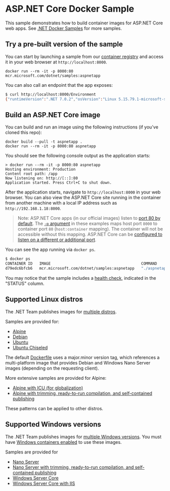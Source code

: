 # ASP.NET Core Docker Sample

This sample demonstrates how to build container images for ASP.NET Core web apps. See [.NET Docker Samples](../README.md) for more samples.

## Try a pre-built version of the sample

You can start by launching a sample from our [container registry](https://mcr.microsoft.com/) and access it in your web browser at `http://localhost:8000`.

```console
docker run --rm -it -p 8000:80 mcr.microsoft.com/dotnet/samples:aspnetapp
```

You can also call an endpoint that the app exposes:

```bash
$ curl http://localhost:8000/Environment
{"runtimeVersion":".NET 7.0.2","osVersion":"Linux 5.15.79.1-microsoft-standard-WSL2 #1 SMP Wed Nov 23 01:01:46 UTC 2022","osArchitecture":"X64","user":"root","processorCount":16,"totalAvailableMemoryBytes":67430023168,"memoryLimit":9223372036854771712,"memoryUsage":100577280}
```

## Build an ASP.NET Core image

You can build and run an image using the following instructions (if you've cloned this repo):

```console
docker build --pull -t aspnetapp .
docker run --rm -it -p 8000:80 aspnetapp
```

You should see the following console output as the application starts:

```console
> docker run --rm -it -p 8000:80 aspnetapp
Hosting environment: Production
Content root path: /app
Now listening on: http://[::]:80
Application started. Press Ctrl+C to shut down.
```

After the application starts, navigate to `http://localhost:8000` in your web browser. You can also view the ASP.NET Core site running in the container from another machine with a local IP address such as `http://192.168.1.18:8000`.

> Note: ASP.NET Core apps (in our official images) listen to [port 80 by default](https://github.com/dotnet/dotnet-docker/blob/d5df3f0710c43b14aacdac1e30ceed666699ea69/src/runtime-deps/6.0/jammy/amd64/Dockerfile#L19). The [`-p` argument](https://docs.docker.com/engine/reference/commandline/run/#publish) in these examples maps host port `8000` to container port `80` (`host:container` mapping). The container will not be accessible without this mapping. ASP.NET Core can be [configured to listen on a different or additional port](https://learn.microsoft.com/aspnet/core/fundamentals/servers/kestrel/endpoints).

You can see the app running via `docker ps`.

```bash
$ docker ps
CONTAINER ID   IMAGE                                        COMMAND         CREATED          STATUS                    PORTS                  NAMES
d79edc6bfcb6   mcr.microsoft.com/dotnet/samples:aspnetapp   "./aspnetapp"   35 seconds ago   Up 34 seconds (healthy)   0.0.0.0:8080->80/tcp   nice_curran
```

You may notice that the sample includes a [health check](../enable-healthchecks.md), indicated in the "STATUS" column.

## Supported Linux distros

The .NET Team publishes images for [multiple distros](../../documentation/supported-platforms.md).

Samples are provided for:

- [Alpine](Dockerfile.alpine)
- [Debian](Dockerfile.debian)
- [Ubuntu](Dockerfile.ubuntu)
- [Ubuntu Chiseled](Dockerfile.chiseled)

The default [Dockerfile](Dockerfile) uses a major.minor version tag, which references a multi-platform image that provides Debian and Windows Nano Server images (depending on the requesting client).

More extensive samples are provided for Alpine:

- [Alpine with ICU (for globalization)](Dockerfile.alpine-icu)
- [Alpine with trimming, ready-to-run compilation, and self-contained publishing](Dockerfile.alpine-slim)

These patterns can be applied to other distros.

## Supported Windows versions

The .NET Team publishes images for [multiple Windows versions](../../documentation/supported-platforms.md). You must have [Windows containers enabled](https://docs.docker.com/docker-for-windows/#switch-between-windows-and-linux-containers) to use these images.

Samples are provided for

- [Nano Server](Dockerfile.nanoserver)
- [Nano Server with trimming, ready-to-run compilation, and self-contained publishing](Dockerfile.nanoserver-slim)
- [Windows Server Core](Dockerfile.windowsservercore)
- [Windows Server Core with IIS](Dockerfile.windowsservercore-iis)
